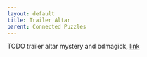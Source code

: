 ```yaml
---
layout: default
title: Trailer Altar
parent: Connected Puzzles
---
```


TODO trailer altar mystery and bdmagick, [link](https://docs.google.com/document/d/1lgedHSpcqYHQOAu8TcWW8lGggkLkf9rM_T582i0PTUI/edit)